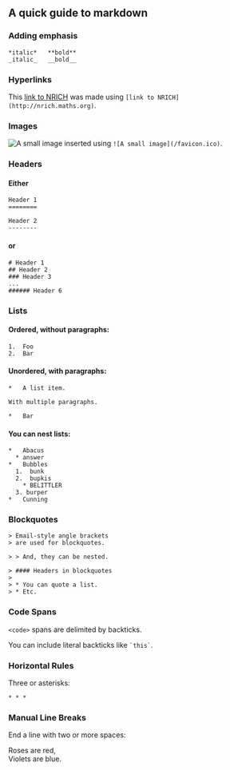 ## A quick guide to markdown
### Adding emphasis
```
*italic*   **bold**
_italic_   __bold__
```
### Hyperlinks
This [link to NRICH](http://nrich.maths.org) was made using
`[link to NRICH](http://nrich.maths.org)`.

### Images
![A small image](/favicon.ico) inserted using
`![A small image](/favicon.ico)`.

### Headers

#### Either
```
Header 1
========

Header 2
--------
```
#### or 
```
# Header 1
## Header 2
### Header 3
...
###### Header 6
```

### Lists

#### Ordered, without paragraphs:
```
1.  Foo
2.  Bar
```
#### Unordered, with paragraphs:
```
*   A list item.

With multiple paragraphs.

*   Bar
```
#### You can nest lists:
```
*   Abacus
  * answer
*   Bubbles
  1.  bunk
  2.  bupkis
    * BELITTLER
  3. burper
*   Cunning
```

### Blockquotes
```
> Email-style angle brackets
> are used for blockquotes.

> > And, they can be nested.

> #### Headers in blockquotes
> 
> * You can quote a list.
> * Etc.
```

### Code Spans

`<code>` spans are delimited
by backticks.

You can include literal backticks
like `` `this` ``.


### Horizontal Rules

Three or asterisks:
```
* * *
```

### Manual Line Breaks

End a line with two or more spaces:

  Roses are red,   
  Violets are blue.